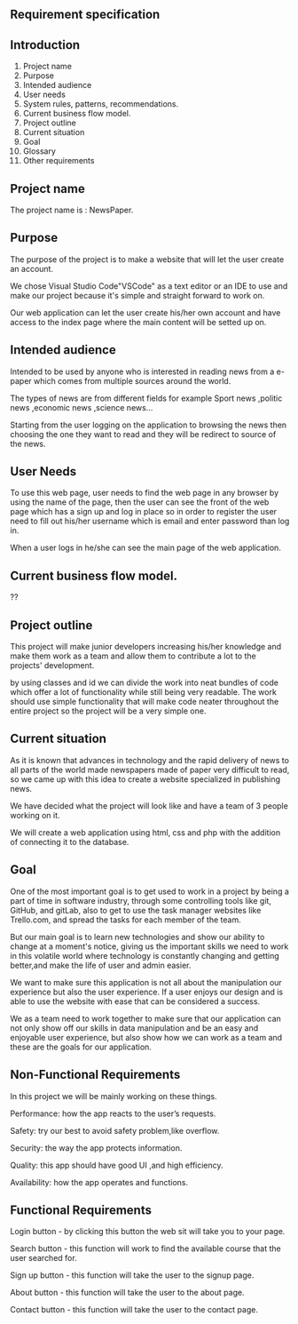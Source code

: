 ## Requirement specification
## **Introduction**

1. Project name
2. Purpose
3. Intended audience
4. User needs
5. System rules, patterns, recommendations.
6. Current business flow model.
7. Project outline
8. Current situation
9. Goal
10. Glossary
11. Other requirements

## Project name
The project name is : NewsPaper.

## Purpose

The purpose of the project is to make a website that will let the user create an account.

We chose Visual Studio Code"VSCode" as a text editor or an IDE to use and make our project because it's simple and straight forward to work on. 

Our web application can let the user create his/her own account and have access to the index page where the main content will be setted up on.

## Intended audience
Intended to be used by anyone who is interested in reading news from a e-paper which comes from multiple sources around the world.

The types of news are from different fields for example Sport news ,politic news ,economic news ,science news...

Starting from the user logging on the application to browsing the news then choosing the one they want to read and they will be redirect to source of the news. 
   

## User Needs
To use this web page, user needs to find the web page in any browser by using the name of the page, then the user can see the front of the web page which has a sign up and log in place so in order to register the user need to fill out his/her username which is email and enter password than log in.

When a user logs in he/she can see the main page of the web application.

## Current business flow model.
??
## Project outline

This project will make junior developers increasing his/her knowledge and make them work as a team and allow them to contribute a lot to the projects' development.

by using classes and id we can divide the work into neat bundles of code which offer a lot of functionality while still being very readable. The work should use simple functionality that will make code neater throughout the entire project so the project will be a very simple one.


## Current situation

As it is known that advances in technology and the rapid delivery of news to all parts of the world made newspapers made of paper very difficult to read, so we came up with this idea to create a website specialized in publishing news.

We have decided what the project will look like and have a team of 3 people working on it.

We will create a web application using html, css and php with the addition of connecting it to the database.


## Goal

One of the most important goal is to get used to work in a project by being a part of time in software industry, through some controlling tools like git, GitHub, and gitLab, also to get to use the task manager websites like Trello.com, and spread the tasks for each member of the team.

But our main goal is to learn new technologies and show our ability to change at a moment's notice, giving us the important skills we need to work in this volatile world where technology is constantly changing and getting better,and make the life of user and admin easier.

We want to make sure this application is not all about the manipulation our experience but also the user experience. If a user enjoys our design and is able to use the website with ease that can be considered a success.

We as a team need to work together to make sure that our application can not only show off our skills in data manipulation and be an easy and enjoyable user experience, but also show how we can work as a team and these are the goals for our application.



## Non-Functional Requirements
In this project we will be mainly working on these things.
   
Performance: how the app reacts to the user’s requests.
   
Safety: try our best to avoid safety problem,like overflow.
   
Security: the way the app protects information.

Quality: this app should have good UI ,and high efficiency.
   
Availability: how the app operates and functions.
   
## Functional Requirements
Login button - by clicking this button the web sit will take you to your page.
 
Search button - this function will work to find the available course that the user searched for.
 
Sign up button - this function will take the user to the signup page.

About button - this function will take the user to the about page.
 
Contact button - this function will take the user to the contact page. 
